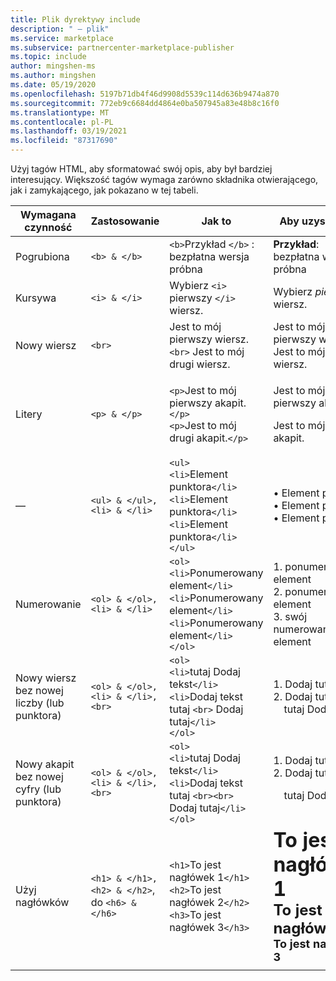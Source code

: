 ```yaml
---
title: Plik dyrektywy include
description: " — plik"
ms.service: marketplace
ms.subservice: partnercenter-marketplace-publisher
ms.topic: include
author: mingshen-ms
ms.author: mingshen
ms.date: 05/19/2020
ms.openlocfilehash: 5197b71db4f46d9908d5539c114d636b9474a870
ms.sourcegitcommit: 772eb9c6684dd4864e0ba507945a83e48b8c16f0
ms.translationtype: MT
ms.contentlocale: pl-PL
ms.lasthandoff: 03/19/2021
ms.locfileid: "87317690"
---
```

Użyj tagów HTML, aby sformatować swój opis, aby był bardziej interesujący. Większość tagów wymaga zarówno składnika otwierającego, jak i zamykającego, jak pokazano w tej tabeli.

|   Wymagana czynność  |  Zastosowanie  |  Jak to  |  Aby uzyskać ten   |
| --- | --- | --- | --- |
|   Pogrubiona  |  `<b> & </b>`  |  `<b>`Przykład `</b>` : bezpłatna wersja próbna  |  **Przykład**: bezpłatna wersja próbna   |
|   Kursywa  |  `<i> & </i>`  |  Wybierz `<i>` pierwszy `</i>` wiersz.  |  Wybierz *pierwszy* wiersz.   |
|   Nowy wiersz  |  `<br>`  |  Jest to mój pierwszy wiersz. `<br>` Jest to mój drugi wiersz.  |  Jest to mój pierwszy wiersz.<br>Jest to mój drugi wiersz.  |
|  Litery  |  `<p> & </p>`  |  `<p>`Jest to mój pierwszy akapit.`</p>`<br>`<p>`Jest to mój drugi akapit.`</p>`   |   <p>Jest to mój pierwszy akapit.</p><p>Jest to mój drugi akapit.</p>   |
|   —  |  `<ul> & </ul>, <li> & </li>`  |  `<ul>`<br>`<li>`Element punktora`</li>`<br>`<li>`Element punktora`</li>`<br>`<li>`Element punktora`</li>`<br>`</ul>`  |  • Element punktora<br>• Element punktora<br>• Element punktora   |
|   Numerowanie  |  `<ol> & </ol>, <li> & </li>`  |  `<ol>`<br>`<li>`Ponumerowany element`</li>`<br>`<li>`Ponumerowany element`</li>`<br>`<li>`Ponumerowany element`</li>`<br>`</ol>`   |   1. ponumerowany element<br>2. ponumerowany element<br>3. swój numerowany element   |
|   Nowy wiersz bez nowej liczby (lub punktora)  |  `<ol> & </ol>, <li> & </li>, <br>`  |  `<ol>`<br>`<li>`tutaj Dodaj tekst`</li>`<br>`<li>`Dodaj tekst tutaj `<br>` Dodaj tutaj`</li>`<br>`</ol>`  |  1. Dodaj tutaj tekst<br>2. Dodaj tutaj tekst<br>&nbsp;&nbsp;&nbsp;&nbsp;tutaj Dodaj tekst   |
|   Nowy akapit bez nowej cyfry (lub punktora)  |  `<ol> & </ol>, <li> & </li>, <br>`  |  `<ol>`<br>`<li>`tutaj Dodaj tekst`</li>`<br>`<li>`Dodaj tekst tutaj `<br><br>` Dodaj tutaj`</li>`<br>`</ol>`  |  1. Dodaj tutaj tekst<br>2. Dodaj tutaj tekst<p>&nbsp;&nbsp;&nbsp;&nbsp;tutaj Dodaj tekst   |
|   Użyj nagłówków  |  `<h1> & </h1>, <h2> & </h2>`, do `<h6> & </h6>`  |  `<h1>`To jest nagłówek 1`</h1>`<br>`<h2>`To jest nagłówek 2`</h2>`<br>`<h3>`To jest nagłówek 3`</h3>`  |  **<font size="+3">To jest nagłówek 1</font>**<br>**<font size="+2">To jest nagłówek 2</font>**<br>**<font size="+1">To jest nagłówek 3</font>**  |
| | | |
